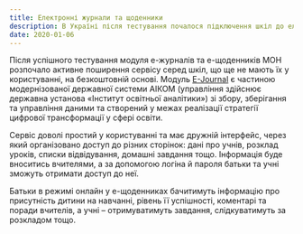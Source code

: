 ```yaml
---
title: Електронні журнали та щоденники
description: В Україні після тестування почалося підключення шкіл до електронних журналів та щоденників
date: 2020-01-06
---
```


Після успішного тестування модуля е-журналів та е-щоденників МОН розпочало активне поширення сервісу серед шкіл, що ще не мають їх у користуванні, на безкоштовній основі. Модуль [E-Journal](https://e-journal.iea.gov.ua/) є частиною модернізованої державної системи АІКОМ (управління здійснює державна установа «Інститут освітньої аналітики») зі збору, зберігання та управління даними та створений у межах реалізації стратегії цифрової трансформації у сфері освіти. 

Сервіс доволі простий у користуванні та має дружній інтерфейс, через який організовано доступ до різних сторінок: дані про учнів, розклад уроків, списки відвідування, домашні завдання тощо. Інформація буде вноситись вчителями, а за допомогою логіна й пароля батьки та учні зможуть отримати доступ до неї. 

Батьки в режимі онлайн у е-щоденниках бачитимуть інформацію про присутність дитини на навчанні, рівень її успішності, коментарі та поради вчителів, а учні – отримуватимуть завдання, слідкуватимуть за розкладом тощо.

 
